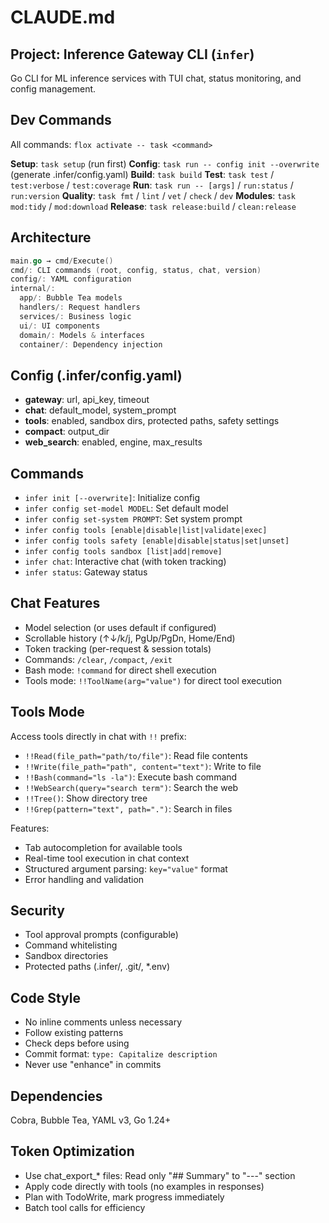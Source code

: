 # CLAUDE.md

## Project: Inference Gateway CLI (`infer`)

Go CLI for ML inference services with TUI chat, status monitoring, and config management.

## Dev Commands

All commands: `flox activate -- task <command>`

**Setup**: `task setup` (run first)
**Config**: `task run -- config init --overwrite` (generate .infer/config.yaml)
**Build**: `task build`
**Test**: `task test` / `test:verbose` / `test:coverage`
**Run**: `task run -- [args]` / `run:status` / `run:version`
**Quality**: `task fmt` / `lint` / `vet` / `check` / `dev`
**Modules**: `task mod:tidy` / `mod:download`
**Release**: `task release:build` / `clean:release`

## Architecture

```go
main.go → cmd/Execute()
cmd/: CLI commands (root, config, status, chat, version)
config/: YAML configuration
internal/:
  app/: Bubble Tea models
  handlers/: Request handlers
  services/: Business logic
  ui/: UI components
  domain/: Models & interfaces
  container/: Dependency injection
```

## Config (.infer/config.yaml)

- **gateway**: url, api_key, timeout
- **chat**: default_model, system_prompt
- **tools**: enabled, sandbox dirs, protected paths, safety settings
- **compact**: output_dir
- **web_search**: enabled, engine, max_results

## Commands

- `infer init [--overwrite]`: Initialize config
- `infer config set-model MODEL`: Set default model
- `infer config set-system PROMPT`: Set system prompt
- `infer config tools [enable|disable|list|validate|exec]`
- `infer config tools safety [enable|disable|status|set|unset]`
- `infer config tools sandbox [list|add|remove]`
- `infer chat`: Interactive chat (with token tracking)
- `infer status`: Gateway status

## Chat Features

- Model selection (or uses default if configured)
- Scrollable history (↑↓/k/j, PgUp/PgDn, Home/End)
- Token tracking (per-request & session totals)
- Commands: `/clear`, `/compact`, `/exit`
- Bash mode: `!command` for direct shell execution
- Tools mode: `!!ToolName(arg="value")` for direct tool execution

## Tools Mode

Access tools directly in chat with `!!` prefix:

- `!!Read(file_path="path/to/file")`: Read file contents
- `!!Write(file_path="path", content="text")`: Write to file
- `!!Bash(command="ls -la")`: Execute bash command
- `!!WebSearch(query="search term")`: Search the web
- `!!Tree()`: Show directory tree
- `!!Grep(pattern="text", path=".")`: Search in files

Features:

- Tab autocompletion for available tools
- Real-time tool execution in chat context
- Structured argument parsing: `key="value"` format
- Error handling and validation

## Security

- Tool approval prompts (configurable)
- Command whitelisting
- Sandbox directories
- Protected paths (.infer/, .git/, *.env)

## Code Style

- No inline comments unless necessary
- Follow existing patterns
- Check deps before using
- Commit format: `type: Capitalize description`
- Never use "enhance" in commits

## Dependencies

Cobra, Bubble Tea, YAML v3, Go 1.24+

## Token Optimization

- Use chat_export_* files: Read only "## Summary" to "---" section
- Apply code directly with tools (no examples in responses)
- Plan with TodoWrite, mark progress immediately
- Batch tool calls for efficiency

